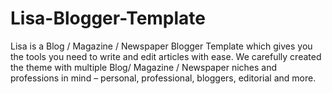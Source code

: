 # Lisa-Blogger-Template
Lisa is a Blog / Magazine / Newspaper Blogger Template which gives you the tools you need to write and edit articles with ease. We carefully created the theme with multiple Blog/ Magazine / Newspaper niches and professions in mind – personal, professional, bloggers, editorial and more.
